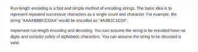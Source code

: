 ![alt text](https://github.com/vitorandrietta/Programming-Problems/blob/master/problems_images/length_encode.png)
